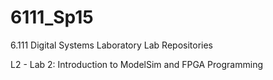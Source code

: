 # 6111_Sp15
6.111 Digital Systems Laboratory Lab Repositories

L2 - Lab 2: Introduction to ModelSim and FPGA Programming

